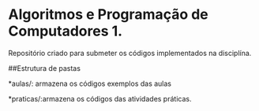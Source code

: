 # Algoritmos e Programação de Computadores 1.

Repositório criado para submeter os códigos implementados na disciplína.

##Estrutura de pastas

*aulas/: armazena os códigos exemplos das aulas

*praticas/:armazena os códigos das atividades práticas.
